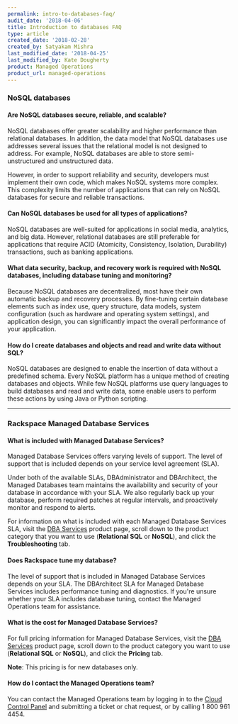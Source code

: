 ```yaml
---
permalink: intro-to-databases-faq/
audit_date: '2018-04-06'
title: Introduction to databases FAQ
type: article
created_date: '2018-02-28'
created_by: Satyakam Mishra
last_modified_date: '2018-04-25'
last_modified_by: Kate Dougherty
product: Managed Operations
product_url: managed-operations
---
```


### NoSQL databases

#### Are NoSQL databases secure, reliable, and scalable?

NoSQL databases offer greater scalability and higher performance than
relational databases. In addition, the data model that NoSQL databases use
addresses several issues that the relational model is not designed to address.
For example, NoSQL databases are able to store semi-unstructured and
unstructured data.

However, in order to support reliability and security, developers must
implement their own code, which makes NoSQL systems more complex. This
complexity limits the number of applications that can rely on NoSQL databases
for secure and reliable transactions.

#### Can NoSQL databases be used for all types of applications?

NoSQL databases are well-suited for applications in social media, analytics,
and big data. However, relational databases are still preferable for
applications that require ACID (Atomicity, Consistency, Isolation, Durability)
transactions, such as banking applications.

#### What data security, backup, and recovery work is required with NoSQL databases, including database tuning and monitoring?

Because NoSQL databases are decentralized, most have their own automatic
backup and recovery processes. By fine-tuning certain database elements such
as index use, query structure, data models, system configuration (such as
hardware and operating system settings), and application design, you can
significantly impact the overall performance of your application.

#### How do I create databases and objects and read and write data without SQL?

NoSQL databases are designed to enable the insertion of data without a
predefined schema. Every NoSQL platform has a unique method of creating
databases and objects. While few NoSQL platforms use query languages to build
databases and read and write data, some enable users to perform these
actions by using Java or Python scripting.

------------------------------------------------------------------------

### Rackspace Managed Database Services

#### What is included with Managed Database Services?

Managed Database Services offers varying levels of support. The level of
support that is included depends on your service level agreement (SLA).

Under both of the available SLAs, DBAdministrator and DBArchitect, the Managed
Databases team maintains the availability and security of your database in
accordance with your SLA. We also regularly back up your database, perform
required patches at regular intervals, and proactively monitor and respond to
alerts.

For information on what is included with each Managed Database Services
SLA, visit the [DBA Services](https://www.rackspace.com/dba-services) product
page, scroll down to the product category that you want to use (**Relational
SQL** or **NoSQL**), and click the **Troubleshooting** tab.

#### Does Rackspace tune my database?

The level of support that is included in Managed Database Services depends on
your SLA. The DBArchitect SLA for Managed Database Services includes
performance tuning and diagnostics. If you're unsure whether your SLA includes
database tuning, contact the Managed Operations team for assistance.

#### What is the cost for Managed Database Services?

For full pricing information for Managed Database Services, visit
the [DBA Services](https://www.rackspace.com/dba-services) product
page, scroll down to the product category you want to use (**Relational SQL**
or **NoSQL**), and click the **Pricing** tab.

**Note**: This pricing is for new databases only.

#### How do I contact the Managed Operations team?

You can contact the Managed Operations team by logging in to the [Cloud
Control Panel](https://mycloud.rackspace.com/) and submitting a ticket or chat
request, or by calling 1 800 961 4454.
